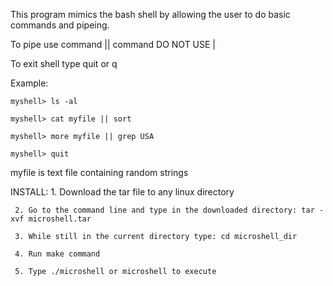 This program mimics the bash shell by allowing the user to do basic commands and pipeing.


To pipe use command || command   	DO NOT USE |  


To exit shell type   quit or  q


Example:

	myshell> ls -al 

	myshell> cat myfile || sort

	myshell> more myfile || grep USA

	myshell> quit 



myfile is text file containing random strings






INSTALL: 1. Download the tar file to any linux directory 

	 2. Go to the command line and type in the downloaded directory: tar -xvf microshell.tar

	 3. While still in the current directory type: cd microshell_dir

	 4. Run make command 

	 5. Type ./microshell or microshell to execute 




